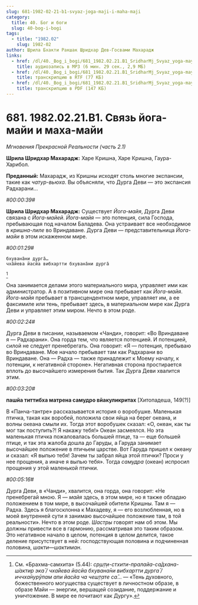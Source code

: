 ```yaml
---
slug: 681-1982-02-21-b1-svyaz-joga-maji-i-maha-maji
category:
  title: 40. Бог и боги
  slug: 40-bog-i-bogi
tags:
  - title: "1982.02"
    slug: 1982-02
author: Шрила Бхакти Ракшак Шридхар Дев-Госвами Махарадж
links:
  - href: /dl/40._Bog_i_bogi/681_1982.02.21.B1_SridharMj_Svyaz_yoga-mayi_i_maha-mayi.mp3
    title: аудиозапись в MP3 (6 мин. 29 сек., 2,9 МБ)
  - href: /dl/40._Bog_i_bogi/681_1982.02.21.B1_SridharMj_Svyaz_yoga-mayi_i_maha-mayi.rtf
    title: транскрипцию в RTF (77 КБ)
  - href: /dl/40._Bog_i_bogi/681_1982.02.21.B1_SridharMj_Svyaz_yoga-mayi_i_maha-mayi.pdf
    title: транскрипцию в PDF (147 КБ)
---
```


# 681. 1982.02.21.B1. Связь йога-майи и маха-майи

*Мгновения Прекрасной Реальности (часть 2.1)*

**Шрила Шридхар Махарадж:** Харе Кришна, Харе Кришна, Гаура-Харибол.

**Преданный:** Махарадж, из Кришны исходят столь многие экспансии, такие как *чатур-вьюха*. Вы объясняли, что Дурга Деви — это экспансия Радхарани…

*#00:00:39#*

**Шрила Шридхар Махарадж:** Существует *Йога-майя*, Дурга Деви связана с *Йога-майей*. *Йога-майя* — это потенция, сила Господа, пребывающая под началом Баладева. Она устраивает все необходимое в *кришна-лиле* во Вриндаване. Дурга Деви — представительница *Йога-майи* в этом искаженном мире.

*#00:01:29#*

    бхувана̄ни дурга̄…
    чха̄йева йасйа вибхартти бхувана̄ни дурга̄
[^_ftn1]

Она занимается делами этого материального мира, управляет ими как администратор. А в позитивном мире она пребывает как *Йога-майя*. *Йога-майя* пребывает в трансцендентном мире, управляет им, а ее факсимиле или тень, пребывает здесь, в материальном мире как Дурга Деви и управляет этим миром. Нечто в этом роде.

*#00:02:24#*

Дурга Деви в писании, называемом «Чанди», говорит: «Во Вриндаване я — Радхарани». Она горда тем, что является потенцией. И потенцией, силой не следует пренебрегать. Она говорит: «Я — потенция, пребываю во Вриндаване. Мое начало пребывает там как Радхарани во Вриндаване. Она — Радха — также принадлежит к Моему началу, к потенции, к негативной стороне». Негативная сторона простирается вплоть до высочайшего измерения бытия. Так Дурга Деви хвалится этим.

*#00:03:20#*

**пашйа титтибха матрена самудро вйакуликритах** [Хитопадеша, 149(?)]

В «Панча-тантре» рассказывается история о воробушке. Маленькая птичка, такая как воробей, положила свои яйца на берег океана, и волны океана смыли их. Тогда этот воробушек сказал: «О, океан, как ты мог так поступить?! Я накажу тебя!» Океан засмеялся. Но эта маленькая птичка пожаловалась большей птице, та — еще большей птице, и так эта жалоба дошла до Гаруды, а Гаруда занимает высочайшее положение в птичьем царстве. Вот Гаруда пришел к океану и сказал: «Я выпью тебя! Зачем ты забрал яйца этой птички? Проси у нее прощения, а иначе я выпью тебя». Тогда *самудра* (океан) испросил прощения у этой маленькой птички.

*#00:05:16#*

Дурга Деви, в «Чанди», хвалится, она горда, она говорит: «Не пренебрегай мною. Я — *майя* здесь, в этом мире, но я также обладаю положением в том мире, в высочайшей обители Кришны. Там я — Радха. Здесь я благосклонна к Махадеву, я — его возлюбленная, но в моей внутренней сути я занимаю высочайшее положение там, в той реальности». Нечто в этом роде. *Шастры* говорят нам об этом. Мы должны привести все в гармонию, рассматривая это таким образом. Это негативное начало в целом, потенция в целом делится, такое деление присутствует в ней: господствующая половина и подчиненная половина, *шакти*—*шактиман*.



[^_ftn1]: См. «Брахма-самхита» (5.44): *ср̣ш̣т̣и-стхити-пралайа-са̄дхана-ш́актир эка̄ / чха̄йева йасйа бхувана̄ни вибхартти дурга̄ / иччха̄нурӯпам апи йасйа ча чеш̣т̣ате са̄*… — «Тень духовного, божественного могущества существует в личностном образе, в образе Майи — энергии, вершащей созидание, поддержание и уничтожение. В мире ее почитают как Дургу».

